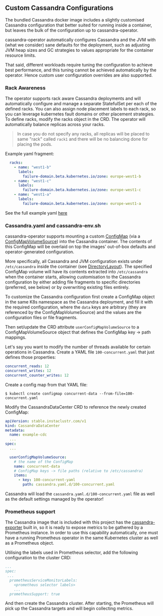## Custom Cassandra Configurations

The bundled Cassandra docker image includes a slightly customised Cassandra configuration that better suited for running inside a container,
but leaves the bulk of the configuration up to cassandra-operator.

cassandra-operator automatically configures Cassandra and the JVM with (what we consider) sane defaults for the deployment,
such as adjusting JVM heap sizes and GC strategies to values appropriate for the container resource limits.

That said, different workloads require tuning the configuration to achieve best performance, and this tuning cannot be achieved automatically by the operator.
Hence custom user configuration overrides are also supported.


### Rack Awareness
The operator supports rack aware Cassandra deployments and will automatically configure and manage a separate StatefulSet
per each of the defined racks. You can also assign node placement labels to each rack, so you can leverage kubernetes fault domains or other placement
strategies. To define racks, modify the racks object in the CRD. The operator will automatically balance replicas across your racks.

> In case you do not specify any racks, all replicas will be placed to same "rack" called `rack1` and there will be no balancing done for placing the pods.

Example yaml fragment:

```yaml
  racks:
    - name: "west1-b"
      labels:
        failure-domain.beta.kubernetes.io/zone: europe-west1-b
    - name: "west1-c"
      labels:
        failure-domain.beta.kubernetes.io/zone: europe-west1-c
    - name: "west1-a"
      labels:
        failure-domain.beta.kubernetes.io/zone: europe-west1-a
```

See the full example yaml [here](../examples/example-datacenter.yaml)

### Cassandra.yaml and cassandra-env.sh

cassandra-operator supports mounting a custom [ConfigMap](https://kubernetes.io/docs/reference/generated/kubernetes-api/v1.11/#configmap-v1-core)
(via a [ConfigMapVolumeSource](https://kubernetes.io/docs/reference/generated/kubernetes-api/v1.11/#configmapvolumesource-v1-core)) into the Cassandra container.
The contents of this ConfigMap will be overlaid on top the images' out-of-box defaults and operator-generated configuration.

More specifically, all Cassandra and JVM configuration exists under `/etc/cassandra` inside the container (see [DirectoryLayout](directory_layout.md)).
The specified ConfigMap volume will have its contents extracted into `/etc/cassandra` when the container starts, allowing customisation
to the Cassandra configuration by either adding file fragments to specific directories (preferred, see below)
or by overwriting existing files entirely.

To customize the Cassandra configuration first create a ConfigMap object in the same K8s namespace as the Cassandra
deployment, and fill it with the required configuration, where the `data` keys are arbitrary (they are referenced by the
ConfigMapVolumeSource) and the values are the configuration files or file fragments.

Then set/update the CRD attribute `userConfigMapVolumeSource` to a ConfigMapVolumeSource object that
defines the ConfigMap key -> path mappings.

Let's say you want to modify the number of threads available for certain operations in Cassandra.
Create a YAML file `100-concurrent.yaml` that just defines those properties:

```yaml
concurrent_reads: 12
concurrent_writes: 12
concurrent_counter_writes: 12
``` 

Create a config map from that YAML file:

```
$ kubectl create configmap concurrent-data --from-file=100-concurrent.yaml
```

Modify the CassandraDataCenter CRD to reference the newly created ConfigMap:

```yaml
apiVersion: stable.instaclustr.com/v1
kind: CassandraDataCenter
metadata:
  name: example-cdc
  ...
spec:
  ...

  userConfigMapVolumeSource:
    # the name of the ConfigMap
    name: concurrent-data
    # ConfigMap keys -> file paths (relative to /etc/cassandra)
    items:
      - key: 100-concurrent-yaml
        path: cassandra.yaml.d/100-concurrent.yaml
```

Cassandra will load the `cassandra.yaml.d/100-concurrent.yaml` file as well as the default settings managed by the operator!

### Prometheus support

The Cassandra image that is included with this project has the [cassandra-exporter](https://github.com/instaclustr/cassandra-exporter) built in, so it is ready to expose metrics to be gathered by a Prometheus instance. In order to use this capability automatically, one must have a running Prometheus operator in the same Kubernetes cluster as well as a Prometheus object.

Utilising the labels used in Prometheus selector, add the following configuration to the cluster CRD:
```yaml
...
spec:
 ...
  prometheusServiceMonitorLabels:
    <prometheus selector labels>
    ...
  prometheusSupport: true

```

And then create the Cassandra cluster. After starting, the Prometheus will pick up the Cassandra targets and will begin collecting metrics.
